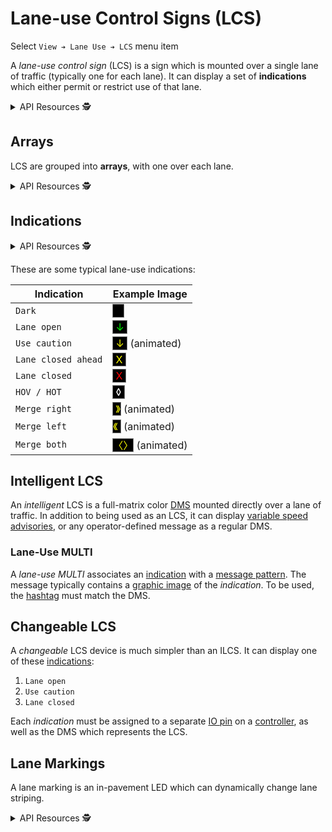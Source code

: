 # Lane-use Control Signs (LCS)

Select `View ➔ Lane Use ➔ LCS` menu item

A _lane-use control sign_ (LCS) is a sign which is mounted over a single lane of
traffic (typically one for each lane).  It can display a set of **indications**
which either permit or restrict use of that lane.

<details>
<summary>API Resources 🕵️ </summary>

* `iris/lane_use_indication` (lookup table)
* `iris/lcs_lock` (lookup table)
* `iris/api/lcs` (primary)

| Access       | Primary               |
|--------------|-----------------------|
| 👁️  View      | name, lcs_array, lane |

</details>

## Arrays

LCS are grouped into **arrays**, with one over each lane.

<details>
<summary>API Resources 🕵️ </summary>

* `iris/api/lcs_array` (primary)
* `iris/api/lcs_array/{name}`

| Access       | Primary    | Secondary |
|--------------|------------|-----------|
| 👁️  View      | name       |           |
| 👉 Operate   | lcs\_lock  |           |
| 💡 Manage    | notes      |           |
| 🔧 Configure |            | shift     |

</details>

## Indications

<details>
<summary>API Resources 🕵️ </summary>

* `iris/api/lcs_indication` (primary)
* `iris/api/lcs_indication/{name}`

| Access       | Primary               | Secondary |
|--------------|-----------------------|-----------|
| 👁️  View      | name, lcs, indication |           |
| 🔧 Configure | controller            | pin       |

</details>

These are some typical lane-use indications:

Indication          | Example Image
--------------------|-----------------------------------------------------------
`Dark`              | <span style="background:black;border:0.1rem solid gray">    </span>
`Lane open`         | <span style="background:black;color:#0f0;border:0.1rem solid gray"> ↓ </span>
`Use caution`       | <span style="background:black;color:#ff0;border:0.1rem solid gray"> ↓ </span> (animated)
`Lane closed ahead` | <span style="background:black;color:#ff0;border:0.1rem solid gray"> X </span>
`Lane closed`       | <span style="background:black;color:#f00;border:0.1rem solid gray"> X </span>
`HOV / HOT`         | <span style="background:black;color:#fff;border:0.1rem solid gray"> ◊ </span>
`Merge right`       | <span style="background:black;color:#ff0;border:0.1rem solid gray"> 》</span> (animated)
`Merge left`        | <span style="background:black;color:#ff0;border:0.1rem solid gray">《 </span> (animated)
`Merge both`        | <span style="background:black;color:#ff0;border:0.1rem solid gray">〈〉</span> (animated)

## Intelligent LCS

An _intelligent_ LCS is a full-matrix color [DMS] mounted directly over a lane
of traffic.  In addition to being used as an LCS, it can display
[variable speed advisories], or any operator-defined message as a regular DMS.

### Lane-Use MULTI

A _lane-use MULTI_ associates an [indication](#indications) with a
[message pattern].  The message typically contains a [graphic image] of the
_indication_.  To be used, the [hashtag] must match the DMS.

## Changeable LCS

A _changeable_ LCS device is much simpler than an ILCS.  It can display one of
these [indications](#indications):

1. `Lane open`
2. `Use caution`
3. `Lane closed`

Each _indication_ must be assigned to a separate [IO pin] on a [controller], as
well as the DMS which represents the LCS.

## Lane Markings

A lane marking is an in-pavement LED which can dynamically change lane
striping.

<details>
<summary>API Resources 🕵️ </summary>

* `iris/api/lane_marking` (primary)
* `iris/api/lane_marking/{name}`

| Access       | Primary        | Secondary |
|--------------|----------------|-----------|
| 👁️  View      | name, location | geo\_loc  |
| 👉 Operate   | deployed       |           |
| 💡 Manage    | notes          |           |
| 🔧 Configure | controller     | pin       |

</details>


[controller]: controllers.html
[DMS]: dms.html
[graphic image]: graphics.html
[hashtag]: hashtags.html
[IO pin]: controllers.html#io-pins
[message pattern]: message_patterns.html
[variable speed advisories]: vsa.html
